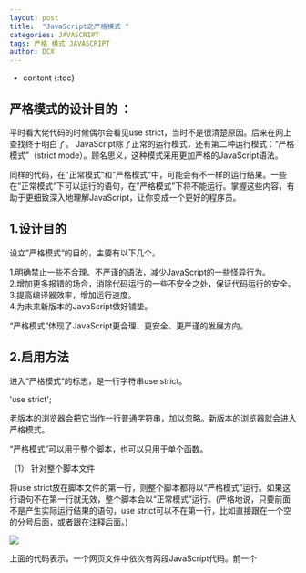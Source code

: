 ```yaml
---
layout: post
title:  "JavaScript之严格模式 "
categories: JAVASCRIPT
tags: 严格 模式 JAVASCRIPT
author: DCX
---
```


* content
{:toc}

## 严格模式的设计目的 ：
平时看大佬代码的时候偶尔会看见use strict，当时不是很清楚原因。后来在网上查找终于明白了。
JavaScript除了正常的运行模式，还有第二种运行模式：“严格模式”（strict mode）。顾名思义，这种模式采用更加严格的JavaScript语法。

同样的代码，在”正常模式“和”严格模式“中，可能会有不一样的运行结果。一些在”正常模式”下可以运行的语句，在”严格模式”下将不能运行。掌握这些内容，有助于更细致深入地理解JavaScript，让你变成一个更好的程序员。





## 1.设计目的

设立”严格模式“的目的，主要有以下几个。

1.明确禁止一些不合理、不严谨的语法，减少JavaScript的一些怪异行为。<br>
2.增加更多报错的场合，消除代码运行的一些不安全之处，保证代码运行的安全。<br>
3.提高编译器效率，增加运行速度。<br>
4.为未来新版本的JavaScript做好铺垫。<br>

“严格模式”体现了JavaScript更合理、更安全、更严谨的发展方向。
## 2.启用方法

进入“严格模式”的标志，是一行字符串use strict。

'use strict';

老版本的浏览器会把它当作一行普通字符串，加以忽略。新版本的浏览器就会进入严格模式。

“严格模式”可以用于整个脚本，也可以只用于单个函数。

（1） 针对整个脚本文件

将use strict放在脚本文件的第一行，则整个脚本都将以“严格模式”运行。如果这行语句不在第一行就无效，整个脚本会以“正常模式”运行。(严格地说，只要前面不是产生实际运行结果的语句，use strict可以不在第一行，比如直接跟在一个空的分号后面，或者跟在注释后面。)

![](https://i.imgur.com/Q2ORDeE.jpg)

上面的代码表示，一个网页文件中依次有两段JavaScript代码。前一个<script>标签是严格模式，后一个不是。

如果字符串use strict出现在代码中间，则不起作用，即严格模式必须从代码一开始就生效。

（2）针对单个函数

use strict放在函数体的第一行，则整个函数以“严格模式”运行。
![](https://i.loli.net/2018/01/04/5a4cff2869798.jpg)

（3）脚本文件的变通写法

两个不同模式的脚本合并成一个文件，如果严格模式的脚本在前，则合并后的脚本都是”严格模式“；如果正常模式的脚本在前，则合并后的脚本都是”正常模式“。总之，这两种情况下，合并后的结果都是不正确的。

正确的做法是，使用前面第二种方法，将整个脚本文件放在一个立即执行的匿名函数之中。
![](https://i.loli.net/2018/01/04/5a4e47625a02c.jpg)

## 3.显式报错

严格模式使得JavaScript的语法变得更严格，更多的操作会显式报错。其中有些操作，在正常模式下只会默默地失败，不会报错。
只读属性不可写

严格模式下，设置字符串的length属性，会报错。
![](https://i.loli.net/2018/01/04/5a4e4c1348a01.jpg)

这是因为length是只读属性。

![](https://i.loli.net/2018/01/04/5a4e4c654de1a.jpg)

严格模式下，对只读属性赋值，或者删除不可配置（nonconfigurable）属性都会报错。

![](https://i.loli.net/2018/01/04/5a4e4cac169e7.jpg)

只设置了赋值器的属性不可写

严格模式下，对一个只设置了赋值器（getter）的属性赋值，会报错。

![](https://i.loli.net/2018/01/04/5a4e4cf227fb2.jpg)

禁止扩展的对象不可扩展

严格模式下，对禁止扩展的对象添加新属性，会报错。
![](https://i.loli.net/2018/01/04/5a4e4d39a6edc.jpg)


eval、arguments不可用作标识名

严格模式下，使用eval或者arguments作为标识名，将会报错。

下面的语句都会报错。

![](https://i.loli.net/2018/01/04/5a4e4da2039b3.jpg)

函数不能有重名的参数

正常模式下，如果函数有多个重名的参数，可以用arguments[i]读取。严格模式下，这属于语法错误。

function f(a, a, b) { // 语法错误
  'use strict';
  return a + b;
}

禁止八进制的前缀0表示法

正常模式下，整数的第一位如果是0，表示这是八进制数，比如0100等于十进制的64。严格模式禁止这种表示法，整数第一位为0，将报错。

"use strict";
var n = 0100; // SyntaxError



